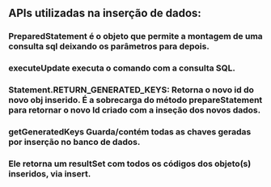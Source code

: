 ## APIs utilizadas na inserção de dados: 

### PreparedStatement é o objeto que permite a montagem de uma consulta sql deixando os parâmetros para depois.

### executeUpdate executa o comando com a consulta SQL.

### Statement.RETURN_GENERATED_KEYS: Retorna o novo id do novo obj inserido. É a sobrecarga do método prepareStatement para retornar o novo Id criado com a inseção dos novos dados.

### getGeneratedKeys Guarda/contém todas as chaves geradas por inserção no banco de dados. 
### Ele retorna um resultSet com todos os códigos dos objeto(s) inseridos, via insert.

